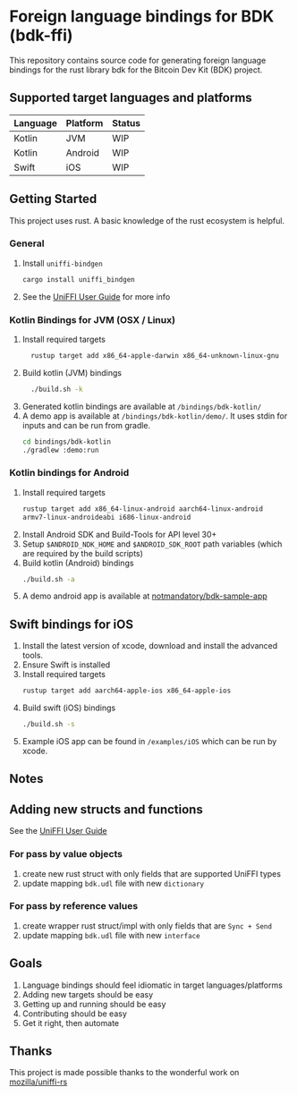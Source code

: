 # Foreign language bindings for BDK (bdk-ffi)

This repository contains source code for generating foreign language bindings
for the rust library bdk for the Bitcoin Dev Kit (BDK) project.

## Supported target languages and platforms

| Language | Platform | Status |
| --- | --- | --- |
| Kotlin | JVM | WIP |
| Kotlin | Android | WIP |
| Swift | iOS | WIP |

## Getting Started

This project uses rust. A basic knowledge of the rust ecosystem is helpful.

### General
1. Install `uniffi-bindgen`
    ```sh
    cargo install uniffi_bindgen
    ```
1. See the [UniFFI User Guide](https://mozilla.github.io/uniffi-rs/) for more info

### Kotlin Bindings for JVM (OSX / Linux)

1. Install required targets
    ```sh
      rustup target add x86_64-apple-darwin x86_64-unknown-linux-gnu
    ```
1. Build kotlin (JVM) bindings
    ```sh
      ./build.sh -k
    ```
1. Generated kotlin bindings are available at `/bindings/bdk-kotlin/`
1. A demo app is available at `/bindings/bdk-kotlin/demo/`. It uses stdin for
inputs and can be run from gradle.
    ```sh
    cd bindings/bdk-kotlin
    ./gradlew :demo:run
    ```

### Kotlin bindings for Android

1. Install required targets
    ```sh
    rustup target add x86_64-linux-android aarch64-linux-android
    armv7-linux-androideabi i686-linux-android
    ```
1. Install Android SDK and Build-Tools for API level 30+
1. Setup `$ANDROID_NDK_HOME` and `$ANDROID_SDK_ROOT` path variables (which are
required by the build scripts)
1. Build kotlin (Android) bindings
    ```sh
    ./build.sh -a
    ```
2. A demo android app is available at [notmandatory/bdk-sample-app](https://github.com/notmandatory/bitcoindevkit-android-sample-app/tree/upgrade-to-bdk-ffi/)

## Swift bindings for iOS

1. Install the latest version of xcode, download and install the advanced tools.
1. Ensure Swift is installed
1. Install required targets
    ```sh
    rustup target add aarch64-apple-ios x86_64-apple-ios
    ```
1. Build swift (iOS) bindings
    ```sh
    ./build.sh -s
    ```
1. Example iOS app can be found in `/examples/iOS` which can be run by xcode.

## Notes

## Adding new structs and functions

See the [UniFFI User Guide](https://mozilla.github.io/uniffi-rs/)

### For pass by value objects

1. create new rust struct with only fields that are supported UniFFI types
1. update mapping `bdk.udl` file with new `dictionary`

### For pass by reference values 

1. create wrapper rust struct/impl with only fields that are `Sync + Send`
1. update mapping `bdk.udl` file with new `interface`

## Goals

1. Language bindings should feel idiomatic in target languages/platforms
1. Adding new targets should be easy
1. Getting up and running should be easy
1. Contributing should be easy
1. Get it right, then automate

## Thanks

This project is made possible thanks to the wonderful work on [mozilla/uniffi-rs](https://github.com/mozilla/uniffi-rs)
